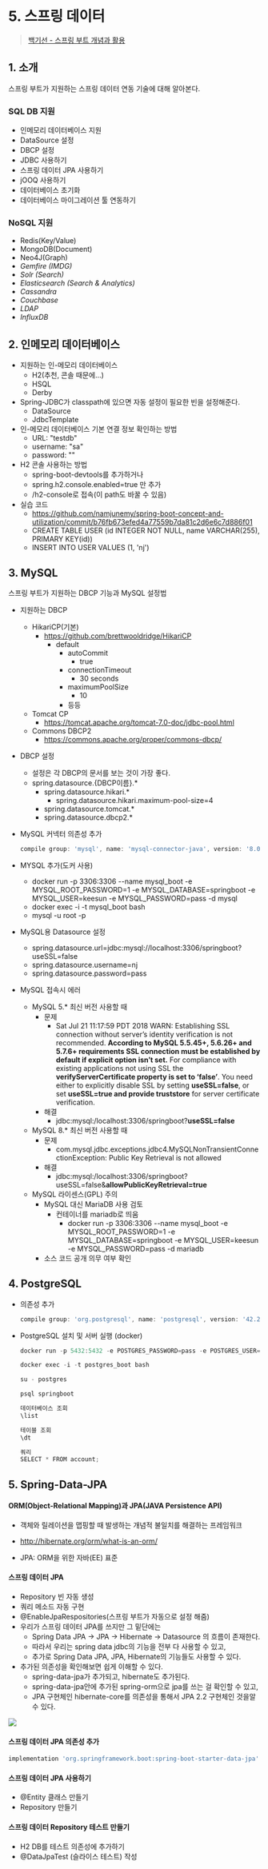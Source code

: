 # 5. 스프링 데이터

> [백기선 - 스프링 부트 개념과 활용](https://www.inflearn.com/course/%EC%8A%A4%ED%94%84%EB%A7%81%EB%B6%80%ED%8A%B8/)

## 1. 소개

스프링 부트가 지원하는 스프링 데이터 연동 기술에 대해 알아본다.

### SQL DB 지원

* 인메모리 데이터베이스 지원
* DataSource 설정
* DBCP 설정
* JDBC 사용하기
* 스프링 데이터 JPA 사용하기
* jOOQ 사용하기
* 데이터베이스 초기화
* 데이터베이스 마이그레이션 툴 연동하기

### NoSQL 지원

* Redis(Key/Value)
* MongoDB(Document)
* Neo4J(Graph)
* *Gemfire (IMDG)*
* *Solr (Search)*
* *Elasticsearch (Search & Analytics)*
* *Cassandra*
* *Couchbase*
* *LDAP*
* *InfluxDB*

## 2. 인메모리 데이터베이스

* 지원하는 인-메모리 데이터베이스
  * H2(추천, 콘솔 때문에...)
  * HSQL
  * Derby
* Spring-JDBC가 classpath에 있으면 자동 설정이 필요한 빈을 설정해준다.
  * DataSource
  * JdbcTemplate
* 인-메모리 데이터베이스 기본 연결 정보 확인하는 방법
  * URL: "testdb"
  * username: "sa"
  * password: ""
* H2 콘솔 사용하는 방법
  * spring-boot-devtools를 추가하거나
  * spring.h2.console.enabled=true 만 추가
  * /h2-console로 접속(이 path도 바꿀 수 있음)
* 실습 코드
  * https://github.com/namjunemy/spring-boot-concept-and-utilization/commit/b76fb673efed4a77559b7da81c2d6e6c7d886f01
  * CREATE TABLE USER (id INTEGER NOT NULL, name VARCHAR(255), PRIMARY KEY(id))
  * INSERT INTO USER VALUES (1, 'nj')

## 3. MySQL

스프링 부트가 지원하는 DBCP 기능과 MySQL 설정법

* 지원하는 DBCP

  * HikariCP(기본)
    * https://github.com/brettwooldridge/HikariCP
      * default
        * autoCommit
          * true
        * connectionTimeout
          * 30 seconds
        * maximumPoolSize
          * 10
        * 등등
  * Tomcat CP
    * https://tomcat.apache.org/tomcat-7.0-doc/jdbc-pool.html
  * Commons DBCP2
    * https://commons.apache.org/proper/commons-dbcp/

* DBCP 설정

  * 설정은 각 DBCP의 문서를 보는 것이 가장 좋다.
  * spring.datasource.{DBCP이름}.*
    * spring.datasource.hikari.*
      * spring.datasource.hikari.maximum-pool-size=4
    * spring.datasource.tomcat.*
    * spring.datasource.dbcp2.*

* MySQL 커넥터 의존성 추가

  ```groovy
  compile group: 'mysql', name: 'mysql-connector-java', version: '8.0.13'
  ```

* MYSQL 추가(도커 사용)

  * docker run -p 3306:3306 --name mysql_boot -e MYSQL_ROOT_PASSWORD=1 -e MYSQL_DATABASE=springboot -e MYSQL_USER=keesun -e MYSQL_PASSWORD=pass -d mysql
  * docker exec -i -t mysql_boot bash
  * mysql -u root -p

* MySQL용 Datasource 설정

  * spring.datasource.url=jdbc:mysql://localhost:3306/springboot?useSSL=false
  * spring.datasource.username=nj
  * spring.datasource.password=pass

* MySQL 접속시 에러

  * MySQL 5.* 최신 버전 사용할 때
    * 문제
      * Sat Jul 21 11:17:59 PDT 2018 WARN: Establishing SSL connection without server’s identity verification is not recommended. **According to MySQL 5.5.45+, 5.6.26+ and 5.7.6+ requirements SSL connection must be established by default if explicit option isn’t set.** For compliance with existing applications not using SSL the **verifyServerCertificate property is set to ‘false’**. You need either to explicitly disable SSL by setting **useSSL=false**, or set **useSSL=true and provide truststore** for server certificate verification.
    * 해결
      * jdbc:mysql:/localhost:3306/springboot?**useSSL=false**
  * MySQL 8.* 최신 버전 사용할 때
    * 문제
      * com.mysql.jdbc.exceptions.jdbc4.MySQLNonTransientConnectionException: Public Key Retrieval is not allowed
    * 해결
      * jdbc:mysql:/localhost:3306/springboot?useSSL=false&**allowPublicKeyRetrieval=true**
  * MySQL 라이센스(GPL) 주의
    * MySQL 대신 MariaDB 사용 검토
      * 컨테이너를 mariadb로 띄움 
        * docker run -p 3306:3306 --name mysql_boot -e MYSQL_ROOT_PASSWORD=1 -e MYSQL_DATABASE=springboot -e MYSQL_USER=keesun -e MYSQL_PASSWORD=pass -d mariadb
    * 소스 코드 공개 의무 여부 확인

## 4. PostgreSQL

* 의존성 추가

  ```groovy
  compile group: 'org.postgresql', name: 'postgresql', version: '42.2.5'
  ```

* PostgreSQL 설치 및 서버 실행 (docker)

  ```groovy
  docker run -p 5432:5432 -e POSTGRES_PASSWORD=pass -e POSTGRES_USER=keesun -e POSTGRES_DB=springboot --name postgres_boot -d postgres
  
  docker exec -i -t postgres_boot bash
  
  su - postgres
  
  psql springboot
  
  데이터베이스 조회
  \list
  
  테이블 조회
  \dt
  
  쿼리
  SELECT * FROM account;
  ```

## 5. Spring-Data-JPA

#### ORM(Object-Relational Mapping)과 JPA(JAVA Persistence API)

* 객체와 릴레이션을 맵핑할 때 발생하는 개념적 불일치를 해결하는 프레임워크
* http://hibernate.org/orm/what-is-an-orm/

* JPA: ORM을 위한 자바(EE) 표준

#### 스프링 데이터 JPA

*  Repository 빈 자동 생성
*  쿼리 메소드 자동 구현
*  @EnableJpaRespositories(스프링 부트가 자동으로 설정 해줌)
*  우리가 스프링 데이터 JPA를 쓰지만 그 밑단에는
   *  Spring Data JPA -> JPA -> Hibernate -> Datasource 의 흐름이 존재한다.
   *  따라서 우리는 spring data jdbc의 기능을 전부 다 사용할 수 있고,
   *  추가로 Spring Data JPA, JPA, Hibernate의 기능들도 사용할 수 있다.
*  추가된 의존성을 확인해보면 쉽게 이해할 수 있다.
   *  spring-data-jpa가 추가되고, hibernate도 추가된다.
   *  spring-data-jpa안에 추가된 spring-orm으로 jpa를 쓰는 걸 확인할 수 있고,
   *  JPA 구현체인 hibernate-core를 의존성을 통해서 JPA 2.2 구현체인 것을알 수 있다.

![](https://github.com/namjunemy/TIL/blob/master/SpringBoot/img/04_jpa_dependency.PNG?raw=true)

#### 스프링 데이터 JPA 의존성 추가

```groovy
implementation 'org.springframework.boot:spring-boot-starter-data-jpa'
```

#### 스프링 데이터 JPA 사용하기

* @Entity 클래스 만들기
* Repository 만들기

#### 스프링 데이터 Repository 테스트 만들기

* H2 DB를 테스트 의존성에 추가하기
* @DataJpaTest (슬라이스 테스트) 작성